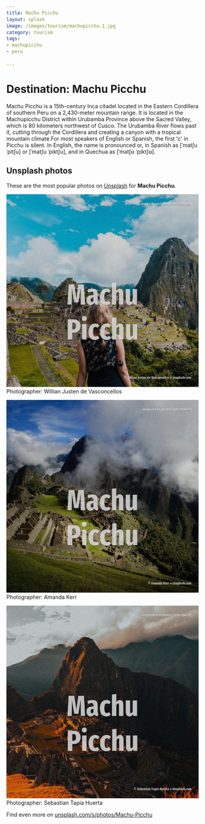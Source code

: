 ```yaml
---
title: Machu Picchu
layout: splash
image: /images/tourism/machupicchu.1.jpg
category: tourism
tags:
- machupicchu
- peru

---
```

# Destination: Machu Picchu

Machu Picchu is a 15th-century Inca citadel located in the Eastern Cordillera of southern Peru on a  2,430-meter  mountain range. It is located in the Machupicchu District within Urubamba Province above the Sacred Valley, which  is 80 kilometers  northwest of Cusco. The Urubamba River flows past it, cutting through the Cordillera and creating a canyon with a  tropical mountain climate.For most speakers of English or Spanish, the first 'c' in Picchu is  silent. In English, the name is pronounced  or, in Spanish as [ˈmatʃu ˈpitʃu] or [ˈmatʃu ˈpiktʃu], and in  Quechua  as [ˈmatʃʊ ˈpɪktʃʊ].  

 
## Unsplash photos
These are the most popular photos on [Unsplash](https://unsplash.com) for **Machu Picchu**.
 
![Machu Picchu](/images/tourism/machupicchu.1.jpg)
Photographer:  Willian Justen de Vasconcellos
 
![Machu Picchu](/images/tourism/machupicchu.2.jpg)
Photographer:  Amanda Kerr
 
![Machu Picchu](/images/tourism/machupicchu.3.jpg)
Photographer:  Sebastian Tapia Huerta
 
Find even more on [unsplash.com/s/photos/Machu-Picchu](https://unsplash.com/s/photos/Machu-Picchu)
 
